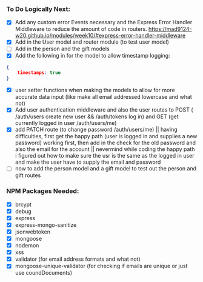 ### To Do Logically Next:
- [x] Add any custom error Events necessary and the Express Error Handler Middleware to reduce the amount of code in routers. https://mad9124-w20.github.io/modules/week10/#express-error-handler-middleware
- [x] Add in the User model and router module (to test user model)
- [ ] Add in the person and the gift models
- [x] Add the following in for the model to allow timestamp logging: 
````json
{
    timestamps: true
}
````
- [x] user setter functions when making the models to allow for more accurate data input (like make all email addressed lowercase and what not)
- [x] Add user authentication middleware and also the user routes to POST ( /auth/users create new user && /auth/tokens log in) and GET (get currently logged in user /auth/users/me)
- [x] add PATCH route (to change password /auth/users/me) || having difficulties, first get the happy path (user is logged in and supplies a new password) working first, then add in the check for the old password and also the email for the account || nevermind while coding the happy path i figured out how to make sure the usr is the same as the logged in user and make the user have to supply the email and password
- [ ] now to add the person model and a gift model to test out the person and gift routes

### NPM Packages Needed:

- [x] brcypt
- [x] debug
- [x] express
- [x] express-mongo-sanitize
- [x] jsonwebtoken
- [x] mongoose
- [x] nodemon
- [x] xss
- [x] validator (for email address formats and what not)
- [x] mongoose-unique-validator (for checking if emails are unique or just use coundDocuments)